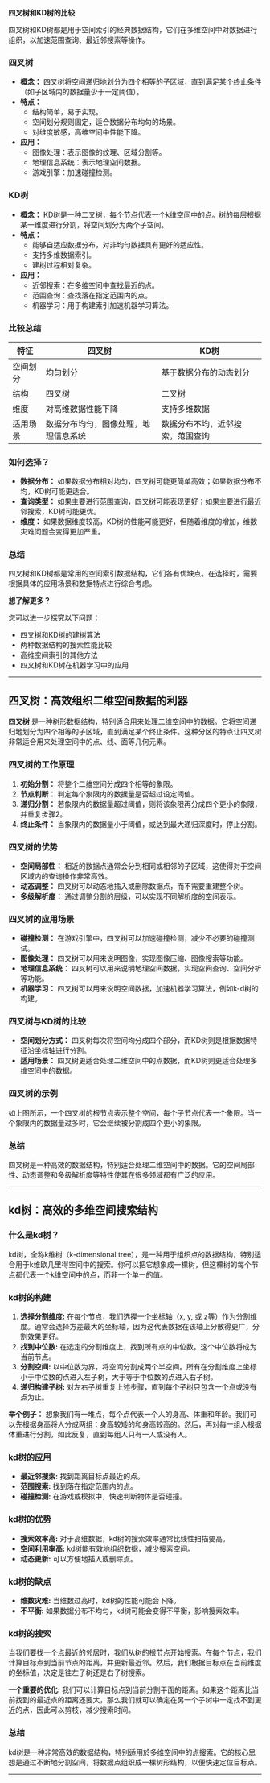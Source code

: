 **四叉树和KD树的比较**

四叉树和KD树都是用于空间索引的经典数据结构，它们在多维空间中对数据进行组织，以加速范围查询、最近邻搜索等操作。

### 四叉树

- **概念：** 四叉树将空间递归地划分为四个相等的子区域，直到满足某个终止条件（如子区域内的数据量少于一定阈值）。
- **特点：**
    - 结构简单，易于实现。
    - 空间划分规则固定，适合数据分布均匀的场景。
    - 对维度敏感，高维空间中性能下降。
- **应用：**
    - 图像处理：表示图像的纹理、区域分割等。
    - 地理信息系统：表示地理空间数据。
    - 游戏引擎：加速碰撞检测。

### KD树

- **概念：** KD树是一种二叉树，每个节点代表一个k维空间中的点。树的每层根据某一维度进行分割，将空间划分为两个子空间。
- **特点：**
    - 能够自适应数据分布，对非均匀数据具有更好的适应性。
    - 支持多维数据索引。
    - 建树过程相对复杂。
- **应用：**
    - 近邻搜索：在多维空间中查找最近的点。
    - 范围查询：查找落在指定范围内的点。
    - 机器学习：用于构建索引加速机器学习算法。

### 比较总结

|特征|四叉树|KD树|
|---|---|---|
|空间划分|均匀划分|基于数据分布的动态划分|
|结构|四叉树|二叉树|
|维度|对高维数据性能下降|支持多维数据|
|适用场景|数据分布均匀，图像处理，地理信息系统|数据分布不均，近邻搜索，范围查询|

### 如何选择？

- **数据分布：** 如果数据分布相对均匀，四叉树可能更简单高效；如果数据分布不均，KD树可能更适合。
- **查询类型：** 如果主要进行范围查询，四叉树可能表现更好；如果主要进行最近邻搜索，KD树可能更优。
- **维度：** 如果数据维度较高，KD树的性能可能更好，但随着维度的增加，维数灾难问题会变得更加严重。

### 总结

四叉树和KD树都是常用的空间索引数据结构，它们各有优缺点。在选择时，需要根据具体的应用场景和数据特点进行综合考虑。

**想了解更多？**

您可以进一步探究以下问题：

- 四叉树和KD树的建树算法
- 两种数据结构的搜索性能比较
- 高维空间索引的其他方法
- 四叉树和KD树在机器学习中的应用

----------

## 四叉树：高效组织二维空间数据的利器

**四叉树** 是一种树形数据结构，特别适合用来处理二维空间中的数据。它将空间递归地划分为四个相等的子区域，直到满足某个终止条件。这种分区的特点让四叉树非常适合用来处理空间中的点、线、面等几何元素。

### 四叉树的工作原理

1. **初始分割：** 将整个二维空间分成四个相等的象限。
2. **节点判断：** 判定每个象限内的数据量是否超过设定阈值。
3. **递归分割：** 若象限内的数据量超过阈值，则将该象限再分成四个更小的象限，并重复步骤2。
4. **终止条件：** 当象限内的数据量小于阈值，或达到最大递归深度时，停止分割。

### 四叉树的优势

- **空间局部性：** 相近的数据点通常会分到相同或相邻的子区域，这使得对于空间区域内的查询操作非常高效。
- **动态调整：** 四叉树可以动态地插入或删除数据点，而不需要重建整个树。
- **多级解析度：** 通过调整分割的层级，可以实现不同解析度的空间表示。

### 四叉树的应用场景

- **碰撞检测：** 在游戏引擎中，四叉树可以加速碰撞检测，减少不必要的碰撞测试。
- **图像处理：** 四叉树可以用来说明图像，实现图像压缩、图像搜索等功能。
- **地理信息系统：** 四叉树可以用来说明地理空间数据，实现空间查询、空间分析等功能。
- **机器学习：** 四叉树可以用来说明空间数据，加速机器学习算法，例如k-d树的构建。

### 四叉树与KD树的比较

- **空间划分方式：** 四叉树每次将空间均分成四个部分，而KD树则是根据数据特征沿坐标轴进行分割。
- **适用场景：** 四叉树更适合处理二维空间中的点数据，而KD树则更适合处理多维空间中的数据。

### 四叉树的示例

如上图所示，一个四叉树的根节点表示整个空间，每个子节点代表一个象限。当一个象限内的数据量过多时，它会继续被分割成四个更小的象限。

### 总结

四叉树是一种高效的数据结构，特别适合处理二维空间中的数据。它的空间局部性、动态调整和多级解析度等特性使其在很多领域都有广泛的应用。

-----------------------

## kd树：高效的多维空间搜索结构

### 什么是kd树？

kd树，全称k维树（k-dimensional tree），是一种用于组织点的数据结构，特别适合用于k维欧几里得空间中的搜索。你可以把它想象成一棵树，但这棵树的每个节点都代表一个k维空间中的点，而非一个单一的值。

### kd树的构建

1. **选择分割维度:** 在每个节点，我们选择一个坐标轴（x, y, 或 z等）作为分割维度。通常会选择方差最大的坐标轴，因为这代表数据在该轴上分散得更广，分割效果更好。
2. **找到中位数:** 在选定的分割维度上，找到所有点的中位数。这个中位数将成为当前节点。
3. **分割空间:** 以中位数为界，将空间分割成两个半空间。所有在分割维度上坐标小于中位数的点进入左子树，大于等于中位数的点进入右子树。
4. **递归构建子树:** 对左右子树重复上述步骤，直到每个子树只包含一个点或没有点为止。

**举个例子：** 想象我们有一堆点，每个点代表一个人的身高、体重和年龄。我们可以先根据身高将人分成两组：身高较矮的和身高较高的。然后，再对每一组人根据体重进行分割，如此反复，直到每组人只有一人或没有人。

### kd树的应用

- **最近邻搜索:** 找到距离目标点最近的点。
- **范围搜索:** 找到落在指定范围内的点。
- **碰撞检测:** 在游戏或模拟中，快速判断物体是否碰撞。

### kd树的优势

- **搜索效率高:** 对于高维数据，kd树的搜索效率通常比线性扫描要高。
- **空间利用率高:** kd树能有效地组织数据，减少搜索空间。
- **动态更新:** 可以方便地插入或删除点。

### kd树的缺点

- **维数灾难:** 当维数过高时，kd树的性能可能会下降。
- **不平衡:** 如果数据分布不均匀，kd树可能会变得不平衡，影响搜索效率。

### kd树的搜索

当我们要找一个点最近的邻居时，我们从树的根节点开始搜索。在每个节点，我们计算目标点到当前节点的距离，并更新最近邻。然后，我们根据目标点在当前维度的坐标值，决定是往左子树还是右子树搜索。

**一个重要的优化:** 我们可以计算目标点到当前分割平面的距离。如果这个距离比当前找到的最近点的距离还要大，那么我们就可以确定在另一个子树中一定找不到更近的点，因此可以剪枝，减少搜索时间。

### 总结

kd树是一种非常高效的数据结构，特别适用於多维空间中的点搜索。它的核心思想是通过不断地分割空间，将数据点组织成一棵树形结构，以便快速定位目标点。

---------

